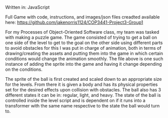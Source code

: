 Written in: JavaScript   
   
Full Game with code, instructions, and images/json files creadted available here: https://github.com/jakenorris1124/COP3441-Project3-Group1
   
For my Processes of Object-Oriented Software class, my team was tasked with making a puzzle game. The game consisted of trying to get a ball on one side of the level to get to the goal on the other side using different parts to avoid obstacles for this I was put in charge of animation, both in terms of drawing/creating the assets and putting them into the game in which certain conditions would change the animation smoothly. The file above is one such instance of adding the sprite into the game and having it change depending on the conditions.  
   
The sprite of the ball is first created and scaled down to an appropriate size for the levels. From there it is given a body and has its physical properties set for the desired effects upon collision with obstacles. The ball also has 3 different states it can be in: regular, light, and heavy. The state of the ball is controlled inside the level script and is dependent on if it runs into a transformer with the same name respective to the state the ball would turn to.   

